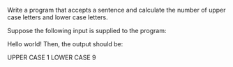 Write a program that accepts a sentence and calculate the number of upper case letters and lower case letters.

Suppose the following input is supplied to the program:

Hello world!
Then, the output should be:

UPPER CASE 1
LOWER CASE 9


